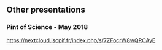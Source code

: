 
## Other presentations

### Pint of Science - May 2018
https://nextcloud.iscpif.fr/index.php/s/7ZFocrW8wQRCAyE
